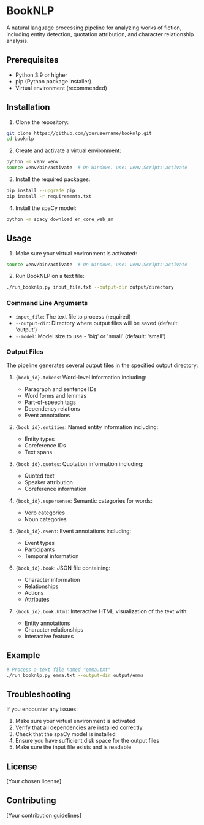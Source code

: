 # BookNLP

A natural language processing pipeline for analyzing works of fiction, including entity detection, quotation attribution, and character relationship analysis.

## Prerequisites

- Python 3.9 or higher
- pip (Python package installer)
- Virtual environment (recommended)

## Installation

1. Clone the repository:
```bash
git clone https://github.com/yourusername/booknlp.git
cd booknlp
```

2. Create and activate a virtual environment:
```bash
python -m venv venv
source venv/bin/activate  # On Windows, use: venv\Scripts\activate
```

3. Install the required packages:
```bash
pip install --upgrade pip
pip install -r requirements.txt
```

4. Install the spaCy model:
```bash
python -m spacy download en_core_web_sm
```

## Usage

1. Make sure your virtual environment is activated:
```bash
source venv/bin/activate  # On Windows, use: venv\Scripts\activate
```

2. Run BookNLP on a text file:
```bash
./run_booknlp.py input_file.txt --output-dir output/directory
```

### Command Line Arguments

- `input_file`: The text file to process (required)
- `--output-dir`: Directory where output files will be saved (default: 'output')
- `--model`: Model size to use - 'big' or 'small' (default: 'small')

### Output Files

The pipeline generates several output files in the specified output directory:

1. `{book_id}.tokens`: Word-level information including:
   - Paragraph and sentence IDs
   - Word forms and lemmas
   - Part-of-speech tags
   - Dependency relations
   - Event annotations

2. `{book_id}.entities`: Named entity information including:
   - Entity types
   - Coreference IDs
   - Text spans

3. `{book_id}.quotes`: Quotation information including:
   - Quoted text
   - Speaker attribution
   - Coreference information

4. `{book_id}.supersense`: Semantic categories for words:
   - Verb categories
   - Noun categories

5. `{book_id}.event`: Event annotations including:
   - Event types
   - Participants
   - Temporal information

6. `{book_id}.book`: JSON file containing:
   - Character information
   - Relationships
   - Actions
   - Attributes

7. `{book_id}.book.html`: Interactive HTML visualization of the text with:
   - Entity annotations
   - Character relationships
   - Interactive features

## Example

```bash
# Process a text file named "emma.txt"
./run_booknlp.py emma.txt --output-dir output/emma
```

## Troubleshooting

If you encounter any issues:

1. Make sure your virtual environment is activated
2. Verify that all dependencies are installed correctly
3. Check that the spaCy model is installed
4. Ensure you have sufficient disk space for the output files
5. Make sure the input file exists and is readable

## License

[Your chosen license]

## Contributing

[Your contribution guidelines]
